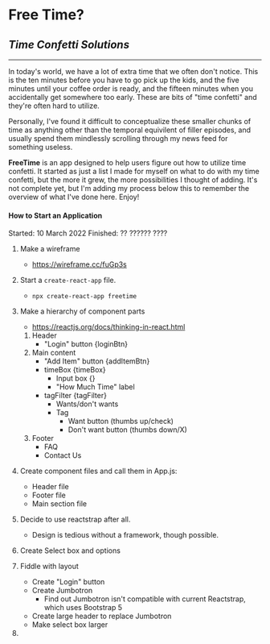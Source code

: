
# Free Time?

## *Time Confetti Solutions*

---

In today's world, we have a lot of extra time that we often don't notice. This is the ten minutes before you have to go pick up the kids, and the five minutes until your coffee order is ready, and the fifteen minutes when you accidentally get somewhere too early. These are bits of "time confetti" and they're often hard to utilize.

Personally, I've found it difficult to conceptualize these smaller chunks of time as anything other than the temporal equivilent of filler episodes, and usually spend them mindlessly scrolling through my news feed for something useless.

**FreeTime** is an app designed to help users figure out how to utilize time confetti. It started as just a list I made for myself on what to do with my time confetti, but the more it grew, the more possibilities I thought of adding. It's not complete yet, but I'm adding my process below this to remember the overview of what I've done here. Enjoy!

#### How to Start an Application

Started: 10 March 2022
Finished: ?? ?????? ????

1. Make a wireframe
    - https://wireframe.cc/fuGp3s

2. Start a `create-react-app` file.
    - `npx create-react-app freetime`

3. Make a hierarchy of component parts
    - https://reactjs.org/docs/thinking-in-react.html
    1. Header
        - "Login" button {loginBtn}
    2. Main content
        - "Add Item" button {addItemBtn}
        - timeBox {timeBox}
            - Input box {}
            - "How Much Time" label
        - tagFilter {tagFilter}
            - Wants/don't wants
            - Tag
                - Want button (thumbs up/check)
                - Don't want button (thumbs down/X)
    3. Footer
        - FAQ
        - Contact Us

4. Create component files and call them in App.js:
    - Header file
    - Footer file
    - Main section file

5. Decide to use reactstrap after all.
    - Design is tedious without a framework, though possible.

6. Create Select box and options

7. Fiddle with layout
    - Create "Login" button
    - Create Jumbotron
        - Find out Jumbotron isn't compatible with current Reactstrap, which uses Bootstrap 5
    - Create large header to replace Jumbotron
    - Make select box larger

8. 